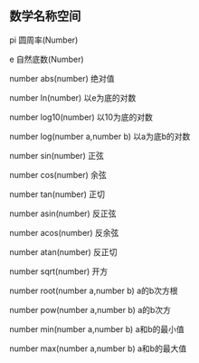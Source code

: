 ## 数学名称空间

pi 圆周率\(Number\)

e 自然底数\(Number\)

number abs\(number\) 绝对值

number ln\(number\) 以e为底的对数

number log10\(number\) 以10为底的对数

number log\(number a,number b\) 以a为底b的对数

number sin\(number\) 正弦

number cos\(number\) 余弦

number tan\(number\) 正切

number asin\(number\) 反正弦

number acos\(number\) 反余弦

number atan\(number\) 反正切

number sqrt\(number\) 开方

number root\(number a,number b\)  a的b次方根

number pow\(number a,number b\)  a的b次方

number min\(number a,number b\)  a和b的最小值

number max\(number a,number b\)  a和b的最大值

